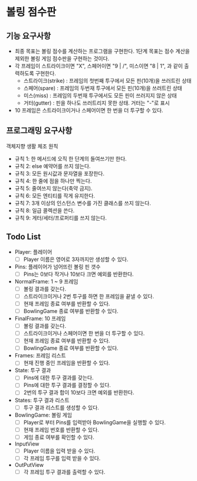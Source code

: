 # 볼링 점수판

## 기능 요구사항

- 최종 목표는 볼링 점수를 계산하는 프로그램을 구현한다. 1단계 목표는 점수 계산을 제외한 볼링 게임 점수판을 구현하는 것이다.
- 각 프레임이 스트라이크이면 "X", 스페어이면 "9 | /", 미스이면 "8 | 1", 과 같이 출력하도록 구현한다.
    - 스트라이크(strike) : 프레임의 첫번째 투구에서 모든 핀(10개)을 쓰러트린 상태
    - 스페어(spare) : 프레임의 두번재 투구에서 모든 핀(10개)을 쓰러트린 상태
    - 미스(miss) : 프레임의 두번재 투구에서도 모든 핀이 쓰러지지 않은 상태
    - 거터(gutter) : 핀을 하나도 쓰러트리지 못한 상태. 거터는 "-"로 표시
- 10 프레임은 스트라이크이거나 스페어이면 한 번을 더 투구할 수 있다.

## 프로그래밍 요구사항

객체지향 생활 체조 원칙

- 규칙 1: 한 메서드에 오직 한 단계의 들여쓰기만 한다.
- 규칙 2: else 예약어를 쓰지 않는다.
- 규칙 3: 모든 원시값과 문자열을 포장한다.
- 규칙 4: 한 줄에 점을 하나만 찍는다.
- 규칙 5: 줄여쓰지 않는다(축약 금지).
- 규칙 6: 모든 엔티티를 작게 유지한다.
- 규칙 7: 3개 이상의 인스턴스 변수를 가진 클래스를 쓰지 않는다.
- 규칙 8: 일급 콜렉션을 쓴다.
- 규칙 9: 게터/세터/프로퍼티를 쓰지 않는다.


## Todo List

- Player: 플레이어
    - [ ] Player 이름은 영어로 3자까지만 생성할 수 있다.
    
- Pins: 플레이어가 넘어뜨린 볼링 핀 갯수
    - [ ] Pins는 0보다 작거나 10보다 크면 예외를 반환한다. 

- NormalFrame: 1 ~ 9 프레임
    - [ ] 볼링 결과를 갖는다.
    - [ ] 스트라이크이거나 2번 투구를 하면 한 프레임을 끝낼 수 있다.
    - [ ] 현재 프레임 종료 여부를 반환할 수 있다.
    - [ ] BowlingGame 종료 여부를 반환할 수 있다.
    
- FinalFrame: 10 프레임
    - [ ] 볼링 결과를 갖는다.
    - [ ] 스트라이크이거나 스페어이면 한 번을 더 투구할 수 있다.
    - [ ] 현재 프레임 종료 여부를 반환할 수 있다.
    - [ ] BowlingGame 종료 여부를 반환할 수 있다.

- Frames: 프레임 리스트
    - [ ] 현재 진행 중인 프레임을 반환할 수 있다.

- State: 투구 결과
    - [ ] Pins에 대한 투구 결과를 갖는다.
    - [ ] Pins에 대한 투구 결과를 결정할 수 있다.
    - [ ] 2번의 투구 결과 합이 10보다 크면 예외를 반환한다. 

- States: 투구 결과 리스트
    - [ ] 투구 결과 리스트를 생성할 수 있다.
    
- BowlingGame: 볼링 게임 
    - [ ] Player로 부터 Pins를 입력받아 BowlingGame을 실행할 수 있다.
    - [ ] 현재 프레임 번호를 반환할 수 있다.
    - [ ] 게임 종료 여부를 확인할 수 있다.
    
- InputView
    - [ ] Player 이름을 입력 받을 수 있다.
    - [ ] 각 프레임 투구를 입력 받을 수 있다.
    
- OutPutView
    - [ ] 각 프레임 투구 결과를 출력할 수 있다.
